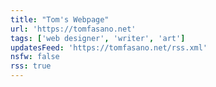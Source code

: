 ```yaml
---
title: "Tom's Webpage"
url: 'https://tomfasano.net'
tags: ['web designer', 'writer', 'art']
updatesFeed: 'https://tomfasano.net/rss.xml'
nsfw: false
rss: true
---
```

